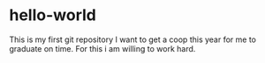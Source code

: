 # hello-world
This is my first git repository
I want to get a coop this year for me to graduate on time. For this i am willing to work hard.
